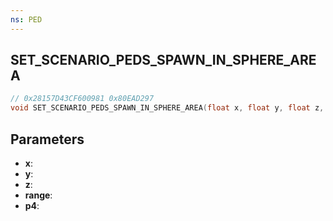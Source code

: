 ```yaml
---
ns: PED
---
```

## SET_SCENARIO_PEDS_SPAWN_IN_SPHERE_AREA

```c
// 0x28157D43CF600981 0x80EAD297
void SET_SCENARIO_PEDS_SPAWN_IN_SPHERE_AREA(float x, float y, float z, float range, int p4);
```


## Parameters
* **x**: 
* **y**: 
* **z**: 
* **range**: 
* **p4**: 

